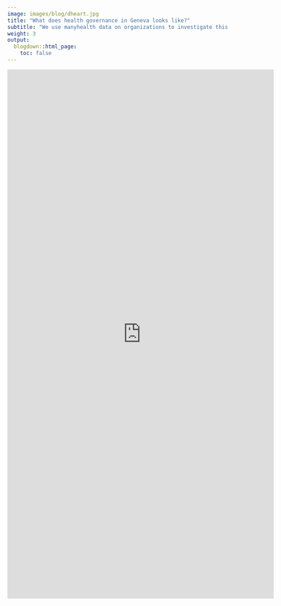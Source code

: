 ```yaml
---
image: images/blog/dheart.jpg
title: "What does health governance in Geneva looks like?"
subtitle: "We use manyhealth data on organizations to investigate this question."
weight: 3
output:
  blogdown::html_page:
    toc: false
---
```


<iframe height="1200" width="120%" frameborder="no" src="https://globalgov.github.io/manyhealth/articles/healthdata.html"> </iframe>
